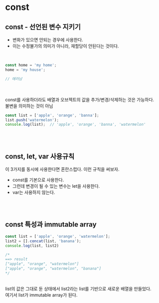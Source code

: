 # const

## const - 선언된 변수 지키기
* 변화가 있으면 안되는 경우에 사용한다.
* 이는 수정불가의 의미가 아니라, 재할당이 안된다는 것이다.
<br>

```javascript
const home = 'my home';
home = 'my house';

// 에러남
```
<br><br>
const를 사용하더라도 배열과 오브젝트의 값을 추가/변경/삭제하는 것은 가능하다.<br>
불변을 의미하는 것이 아님<br>

```javascript
const list = ['apple', 'orange', 'banna']; 
list.push('watermelon');
console.log(list);  // 'apple', 'orange', 'banna', 'watermelon'
```
<br><br>
## const, let, var 사용규칙
이 3가지를 동시에 사용한다면 혼란스럽다. 이런 규칙을 써보자.
* const를 기본으로 사용한다.
* 그런데 변경이 될 수 있는 변수는 let을 사용한다.
* var는 사용하지 않는다.

<br><br>
## const 특성과 immutable array
```javascript
const list = ['apple', 'orange', 'watermelon'];
list2 = [].concat(list, 'banana');
console.log(list, list2)

/*
==> result
["apple", "orange", "watermelon"]
["apple", "orange", "watermelon", "banana"]
*/
```
<br>
list의 값은 그대로 둔 상태에서 list2라는 list를 기반으로 새로운 배열을 만들었다.<br>
여기서 list가 immutable array가 된다.
